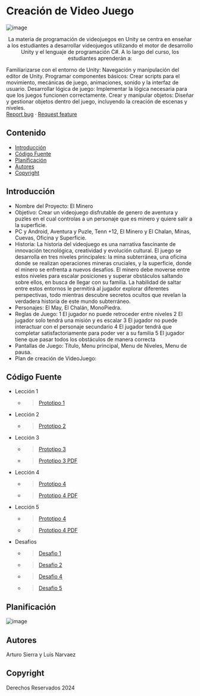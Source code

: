 # Creación de Video Juego
![image](https://github.com/user-attachments/assets/f79af09d-176a-4063-b8f7-9c1ab1d38888)
<p align="center">
      <p align="center">
    La materia de programación de videojuegos en Unity se centra en enseñar a los estudiantes a desarrollar videojuegos utilizando     el motor de desarrollo Unity y el lenguaje de programación C#. A lo largo del curso, los estudiantes aprenderán a:

  Familiarizarse con el entorno de Unity: Navegación y manipulación del editor de Unity.
  Programar componentes básicos: Crear scripts para el movimiento, mecánicas de juego, animaciones, sonido y la interfaz de usuario.
  Desarrollar lógica de juego: Implementar la lógica necesaria para que los juegos funcionen correctamente.
  Crear y manipular objetos: Diseñar y gestionar objetos dentro del juego, incluyendo la creación de escenas y niveles.
    <br>
    <a href="https://reponame/issues/new?template=bug.md">Report bug</a>
    ·
    <a href="https://reponame/issues/new?template=feature.md&labels=feature">Request feature</a>
  </p>
</p>


## Contenido

- [Introducción](#introducción)
- [Código Fuente](#código-fuente)
- [Planificación](#planificación)
- [Autores](#autores)
- [Copyright](#copyright)


## Introducción

- Nombre del Proyecto: El Minero
- Objetivo: Crear un videojuego disfrutable de genero de aventura y puzles en el cual controlas a un personaje que es minero y quiere salir a la superficie.
- PC y Android, Aventura y Puzle, Tenn +12, El Minero y El Chalan, Minas, Cuevas, Oficina y Superficie.
- Historia: La historia del videojuego es una narrativa fascinante de innovación 
tecnológica, creatividad y evolución cultural. 
El juego se desarrolla en tres niveles principales: la mina subterránea, una oficina donde se realizan operaciones mineras cruciales, y la superficie, donde el minero se enfrenta a nuevos desafíos. El minero debe moverse entre estos niveles para escalar posiciones y superar obstáculos saltando sobre ellos, en busca de llegar con su familia. La habilidad de saltar entre estos entornos le permitirá al jugador explorar diferentes perspectivas, todo mientras descubre secretos ocultos que revelan la verdadera historia de este mundo subterráneo.
- Personajes: El May, El Chalán, MonoPiedra.
- Reglas de Juego:
1 El jugador no puede retroceder entre niveles
2 El jugador solo tendrá una misión y es escalar
3 El jugador no puede interactuar con el personaje secundario
4 El jugador tendrá que completar satisfactoriamente para poder ver a su familia
5 El jugador tiene que pasar todos los obstáculos de manera correcta
- Pantallas de Juego: Título, Menu principal, Menu de Niveles, Menu de pausa.
- Plan de creación de VideoJuego: 

## Código Fuente

* Lección 1
  * >  <a href="https://drive.google.com/drive/folders/1zufoKnRSEIl3rteA2iryR4t8hbT82vcn?usp=drive_link">Prototipo 1</a>
* Lección 2
  * >  <a href="https://drive.google.com/drive/folders/1Ybg7eJWiR7iaC1Twu0TONEcwO6SgrC7H?usp=drive_link">Prototipo 2</a>
* Lección 3
  * >  <a href="https://drive.google.com/drive/folders/1aQRBWJ_Egr4Nhq5g4xbuEVs4ex3prtEZ?usp=drive_link">Prototipo 3</a>
  * >  <a href="https://drive.google.com/drive/folders/1aQRBWJ_Egr4Nhq5g4xbuEVs4ex3prtEZ?usp=drive_link">Prototipo 3 PDF</a>
* Lección 4
  * >  <a href="https://drive.google.com/drive/folders/1_lHE-niFz1UQIGDjjZ82WMjY-aNQbuG3?usp=sharing_link">Prototipo 4</a>
  * >  <a href="https://drive.google.com/drive/folders/1_lHE-niFz1UQIGDjjZ82WMjY-aNQbuG3?usp=sharing_link">Prototipo 4 PDF</a>
* Lección 5
  * >  <a href="https://drive.google.com/drive/folders/1LSUnrrLTbgTgUZ-3Q4GIIc33iv7iWzZZ?usp=sharing_link">Prototipo 4</a>
  * >  <a href="https://drive.google.com/drive/folders/1LSUnrrLTbgTgUZ-3Q4GIIc33iv7iWzZZ?usp=sharing_link">Prototipo 4 PDF</a>
* Desafios
  * >  <a href="https://drive.google.com/drive/folders/1Y1YFTRD7MQ1wFgvnFx6RPU5kH2_OmqXl?usp=drive_link">Desafio 1</a>
  * >  <a href="https://drive.google.com/drive/folders/1IAvXR4-Xwcm-woELRNRoewsVm8v6g9MC?usp=drive_link">Desafio 2</a>
  * >  <a href="https://drive.google.com/drive/folders/1ftfaocgD7554dBaNSSBMka-pVd5qhgmh?usp=sharing_link">Desafio 4</a>
  * >  <a href="https://drive.google.com/drive/folders/12WdRm0of0IlLn0lbOfKy63cMvd1QfDo3?usp=sharing_link">Desafio 5</a>

## Planificación

![image](https://github.com/user-attachments/assets/5a90905a-a1e1-4abd-b016-8907f4a27894)


## Autores
Arturo Sierra y Luis Narvaez

## Copyright
Derechos Reservados 2024
